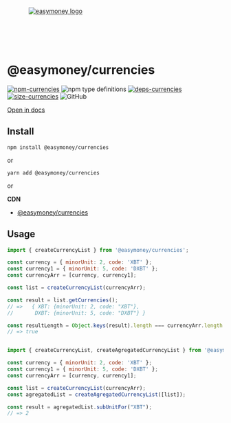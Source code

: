 <div align="center" style="width: 225px;height: 120px">
<br/>

[![easymoney logo](https://easymoney.now.sh/img/logo.png)](https://easymoney.now.sh/)

</div>

# @easymoney/currencies

[![npm-currencies]][pack-currencies] ![npm type definitions]  [![deps-currencies]][david-currencies]  [![size-currencies]][pho-currencies] ![GitHub]


[npm-currencies]: https://img.shields.io/npm/v/@easymoney/currencies?color=blue
[pack-currencies]: https://www.npmjs.com/package/@easymoney/currencies
[npm type definitions]: https://img.shields.io/npm/types/@easymoney/currencies?color=blue
[deps-currencies]: https://david-dm.org/frolovdev/easymoney/status.svg?path=packages/currencies
[david-currencies]: https://david-dm.org/frolovdev/easymoney?path=packages/currencies
[size-currencies]: https://img.shields.io/bundlephobia/minzip/@easymoney/currencies
[pho-currencies]: https://bundlephobia.com/result?p=@easymoney/currencies
[GitHub]: https://img.shields.io/npm/l/@easymoney/currencies


[Open in docs](https://easymoney.now.sh/docs/api/currencies/createCurrencyList/Description)

## Install

```
npm install @easymoney/currencies
```

or

```
yarn add @easymoney/currencies
```

or

**CDN**
 - [@easymoney/currencies](https://unpkg.com/@easymoney/currencies)
 
## Usage

```js
import { createCurrencyList } from '@easymoney/currencies';

const currency = { minorUnit: 2, code: 'XBT' };
const currency1 = { minorUnit: 5, code: 'DXBT' };
const currencyArr = [currency, currency1];

const list = createCurrencyList(currencyArr);

const result = list.getCurrencies();
// =>   { XBT: {minorUnit: 2, code: "XBT"},
//       DXBT: {minorUnit: 5, code: "DXBT"} }

const resultLength = Object.keys(result).length === currencyArr.length ? true : false;
// => true
```

```js

import { createCurrencyList, createAgregatedCurrencyList } from '@easymoney/currencies';

const currency = { minorUnit: 2, code: 'XBT' };
const currency1 = { minorUnit: 5, code: 'DXBT' };
const currencyArr = [currency, currency1];

const list = createCurrencyList(currencyArr);
const agregatedList = createAgregatedCurrencyList([list]);

const result = agregatedList.subUnitFor("XBT");
// => 2

```